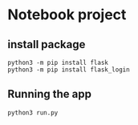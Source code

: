 # Notebook project

## install package
```
python3 -m pip install flask
python3 -m pip install flask_login
```

## Running the app

```
python3 run.py
```
